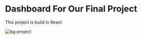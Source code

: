 # Dashboard For Our Final Project

This project is build in React 


![bg-project](https://github.com/DaniloJ0/Frontend_PF/assets/45516306/63efd35e-4f73-4db1-8778-d6ed476bbbad)
